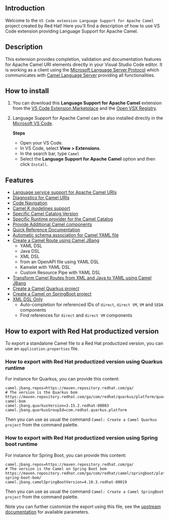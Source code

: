 ## Introduction

Welcome to the `VS Code extension Language Support for Apache Camel` project created by Red Hat! Here you'll find a description of how to use VS Code extension providing Language Support for Apache Camel.

## Description

This extension provides completion, validation and documentation features for Apache Camel URI elements directly in your Visual Studio Code editor. It is working as a client using the [Microsoft Language Server Protocol](https://microsoft.github.io/language-server-protocol/) which communicates with [Camel Language Server](https://github.com/camel-tooling/camel-language-server) providing all functionalities.

## How to install

1. You can download this **Language Support for Apache Camel** extension from the [VS Code Extension Marketplace](https://marketplace.visualstudio.com/items?itemName=redhat.vscode-apache-camel) and the [Open VSX Registry](https://open-vsx.org/extension/redhat/vscode-apache-camel).
2. Language Support for Apache Camel can be also installed directly in the [Microsoft VS Code](https://code.visualstudio.com/).

    **Steps**
    - Open your VS Code.
    - In VS Code, select **View > Extensions**.
    - In the search bar, type `Camel`
    - Select the **Language Support for Apache Camel** option and then click `Install`.

## Features

- [Language service support for Apache Camel URIs](./content/camel-uris.md)
- [Diagnostics for Camel URIs](./content/diagnostics.md)
- [Code Navigation](./content/navigation.md)
- [Camel K modelines support](./content/camelk.md)
- [Specific Camel Catalog Version](./content/other.md#specific-camel-catalog)
- [Specific Runtime provider for the Camel Catalog](./content/other.md#specific-runtime-provider)
- [Provide Additional Camel components](./content/other.md#additional-camel-components)
- [Quick Reference Documentation](./content/other.md#quick-reference-documentation)
- [Automatic schema association for Camel YAML file](./content/other.md#automatic-schema-association-for-camel-yaml-file)
- [Create a Camel Route using Camel JBang](./content/commands.md#create-a-camel-route-using-camel-jbang)
  - YAML DSL
  - Java DSL
  - XML DSL
  - from an OpenAPI file using YAML DSL
  - Kamelet with YAML DSL
  - Custom Resource Pipe with YAML DSL
- [Transform Camel Routes from XML and Java to YAML using Camel JBang](./content/commands.md#transform-a-camel-route-to-yaml-using-camel-jbang)
- [Create a Camel Quarkus project](./content/commands.md#quarkus)
- [Create a Camel on SpringBoot project](./content/commands.md#springboot)
- [XML DSL Only](./content/xml-dsl-only.md)
  - Auto-completion for referenced IDs of `direct`, `direct VM`, `VM` and `SEDA` components
  - Find references for `direct` and `direct VM` components

## How to export with Red Hat productized version

To export a standalone Camel file to a Red Hat productized version, you can use an `application.properties` file.

### How to export with Red Hat productized version using Quarkus runtime

For instance for Quarkus, you can provide this content:
```
camel.jbang.repos=https://maven.repository.redhat.com/ga/
# The version is the Quarkus bom https://maven.repository.redhat.com/ga/com/redhat/quarkus/platform/quarkus-camel-bom
camel.jbang.quarkusVersion=3.15.2.redhat-00003
camel.jbang.quarkusGroupId=com.redhat.quarkus.platform
```
Then you can use as usual the command `Camel: Create a Camel Quarkus project` from the command palette.

### How to export with Red Hat productized version using Spring boot runtime

For instance for Spring Boot, you can provide this content:
```
camel.jbang.repos=https://maven.repository.redhat.com/ga/
# The version is the Camel on Spring Boot bom https://maven.repository.redhat.com/ga/com/redhat/camel/springboot/platform/camel-spring-boot-bom/
camel.jbang.camelSpringBootVersion=4.10.3.redhat-00019
```
Then you can use as usual the command `Camel: Create a Camel SpringBoot project` from the command palette.


Note you can further customize the export using this file, see the [upstream documentation](https://camel.apache.org/manual/camel-jbang.html#_configuring_exporting) for available parameters.
